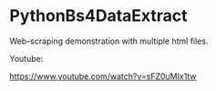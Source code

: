 # PythonBs4DataExtract
Web-scraping demonstration with multiple html files.

Youtube: 

https://www.youtube.com/watch?v=sFZ0uMIx1tw
